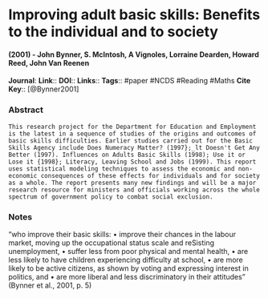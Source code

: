 # Improving adult basic skills: Benefits to the individual and to society
#### (2001) - John Bynner, S. McIntosh, A Vignoles, Lorraine Dearden, Howard Reed, John Van Reenen
**Journal**: 
**Link**:: 
**DOI**:: 
**Links**:: 
**Tags**:: #paper #NCDS #Reading #Maths 
**Cite Key**:: [@Bynner2001]

### Abstract

```
This research project for the Department for Education and Employment is the latest in a sequence of studies of the origins and outcomes of basic skills difficulties. Earlier studies carried out for the Basic Skills Agency include Does Numeracy Matter? (1997};_lt Doesn't Get Any Better (1997). Influences on Adults Basic Skills (1998); Use it or Lose it {1998}; Literacy, Leaving School and Jobs (1999). This report uses statistical modeling techniques to assess the economic and non-economic consequences of these effects for individuals and for society as a whole. The report presents many new findings and will be a major research resource for ministers and officials working across the whole spectrum of government policy to combat social exclusion.
```

### Notes

“who improve their basic skills: • improve their chances in the labour market, moving up the occupational status scale and reSisting unemployment, • suffer less from poor physical and mental health, • are less likely to have children experiencing difficulty at school, • are more likely to be active citizens, as shown by voting and expressing interest in politics, and • are more liberal and less discriminatory in their attitudes” (Bynner et al., 2001, p. 5)